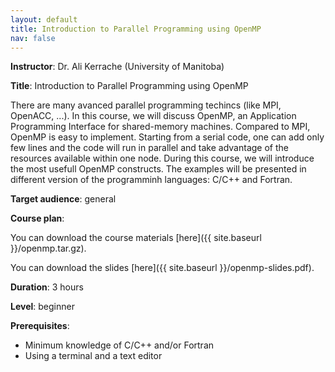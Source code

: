 ```yaml
---
layout: default
title: Introduction to Parallel Programming using OpenMP
nav: false
---
```


**Instructor**: Dr. Ali Kerrache (University of Manitoba)

**Title**: Introduction to Parallel Programming using OpenMP

There are many avanced parallel programming techincs (like MPI, OpenACC, ...). In this course, we will
discuss OpenMP, an Application Programming Interface for shared-memory machines. Compared to MPI, OpenMP
is easy to implement. Starting from a serial code, one can add only few lines and the code will run in
parallel and take advantage of the resources available within one node. During this course, we will
introduce the most usefull OpenMP constructs. The examples will be presented in different version of the
programminh languages: C/C++ and Fortran.

**Target audience**: general

**Course plan**:

You can download the course materials [here]({{ site.baseurl }}/openmp.tar.gz).

You can download the slides [here]({{ site.baseurl }}/openmp-slides.pdf).

**Duration**: 3 hours

**Level**: beginner

**Prerequisites**:

- Minimum knowledge of C/C++ and/or Fortran
- Using a terminal and a text editor
